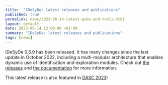 ```yaml
---
title:  "IDeSyDe: latest releases and publications"
published: true
permalink: news/2023-06-14-latest-pubs-and-tools.html
layout: default
date: 2023-06-14 12:00:00 +01:00
summary: "IDeSyDe: latest releases and publications"
tags: [news]
---
```


IDeSyDe 0.5.9 has been released.
It has many changes since the last update in October 2022, including a multi-modular architecture that enables dynamic use of identification and exploration modules.
Check out [the releases](https://github.com/forsyde/IDeSyDe/releases) and [the documentation](https://forsyde.github.io/IDeSyDe/) for more information.

This latest release is also featured in [DASC 2023](https://2023.dasconline.org/)! 

